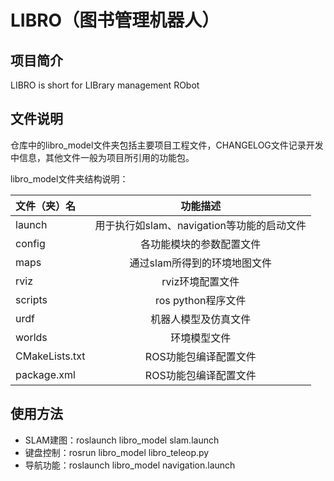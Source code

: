 # LIBRO（图书管理机器人）
## 项目简介
LIBRO is short for LIBrary management RObot

## 文件说明
仓库中的libro_model文件夹包括主要项目工程文件，CHANGELOG文件记录开发中信息，其他文件一般为项目所引用的功能包。

libro_model文件夹结构说明：

|文件（夹）名|功能描述|
|:-----|:----:|
|launch|用于执行如slam、navigation等功能的启动文件|
|config|各功能模块的参数配置文件|
|maps|通过slam所得到的环境地图文件|
|rviz|rviz环境配置文件|
|scripts|ros python程序文件|
|urdf|机器人模型及仿真文件|
|worlds|环境模型文件|
|CMakeLists.txt| ROS功能包编译配置文件 |
|package.xml|ROS功能包编译配置文件|

## 使用方法
- SLAM建图：roslaunch libro_model slam.launch
- 键盘控制：rosrun libro_model libro_teleop.py
- 导航功能：roslaunch libro_model navigation.launch
